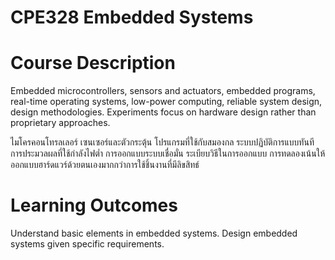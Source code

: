 # CPE328 Embedded Systems

# Course Description

Embedded microcontrollers, sensors and actuators, embedded programs, real-time operating systems, low-power computing, reliable system design, design methodologies. Experiments focus on hardware design rather than proprietary approaches.

ไมโครคอนโทรลเลอร์ เซนเซอร์และตัวกระตุ้น โปรแกรมที่ใช้กับสมองกล ระบบปฏิบัติการแบบทันที การประมวลผลที่ใช้กำลังไฟต่ำ การออกแบบระบบเชื่อมั่น ระเบียบวิธีในการออกแบบ การทดลองเน้นให้ออกแบบฮาร์ดแวร์ด้วยตนเองมากกว่าการใช้ชิ้นงานที่มีลิขสิทธ์

# Learning Outcomes
Understand basic elements in embedded systems.
Design embedded systems given specific requirements.
